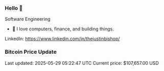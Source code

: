 ### Hello 🤙  

Software Engineering

- 🔭 I love computers, finance, and building things.
  
LinkedIn: https://www.linkedin.com/in/thejustinbishop/  
















































































































































































































































































































































































































































































































### Bitcoin Price Update
Last updated: 2025-05-29 05:22:47 UTC
Current price: $107,657.00 USD
